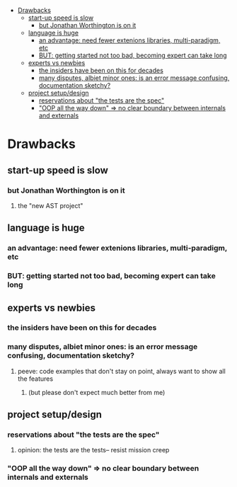 - [Drawbacks](#orgc5b0415)
  - [start-up speed is slow](#org8774c71)
    - [but Jonathan Worthington is on it](#orgdcb8d9c)
  - [language is huge](#org39c6f74)
    - [an advantage: need fewer extenions libraries, multi-paradigm, etc](#orga664532)
    - [BUT: getting started not too bad, becoming expert can take long](#orgece303f)
  - [experts vs newbies](#org8eebf7a)
    - [the insiders have been on this for decades](#org26f6f72)
    - [many disputes, albiet minor ones: is an error message confusing, documentation sketchy?](#org0262b5b)
  - [project setup/design](#orge3399f5)
    - [reservations about "the tests are the spec"](#org1c809ce)
    - ["OOP all the way down" => no clear boundary between internals and externals](#org5d1b4ab)


<a id="orgc5b0415"></a>

# Drawbacks


<a id="org8774c71"></a>

## start-up speed is slow


<a id="orgdcb8d9c"></a>

### but Jonathan Worthington is on it

1.  the "new AST project"


<a id="org39c6f74"></a>

## language is huge


<a id="orga664532"></a>

### an advantage: need fewer extenions libraries, multi-paradigm, etc


<a id="orgece303f"></a>

### BUT: getting started not too bad, becoming expert can take long


<a id="org8eebf7a"></a>

## experts vs newbies


<a id="org26f6f72"></a>

### the insiders have been on this for decades


<a id="org0262b5b"></a>

### many disputes, albiet minor ones: is an error message confusing, documentation sketchy?

1.  peeve: code examples that don't stay on point, always want to show all the features

    1.  (but please don't expect much better from me)


<a id="orge3399f5"></a>

## project setup/design


<a id="org1c809ce"></a>

### reservations about "the tests are the spec"

1.  opinion: the tests are the tests&#x2013; resist mission creep


<a id="org5d1b4ab"></a>

### "OOP all the way down" => no clear boundary between internals and externals
